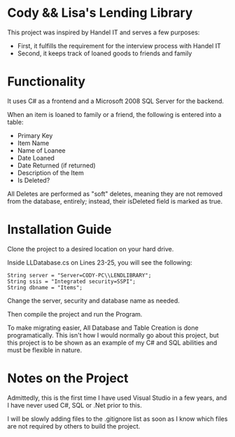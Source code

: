 # Cody && Lisa's Lending Library
This project was inspired by Handel IT and serves a few purposes:

* First, it fulfills the requirement for the interview process with Handel IT
* Second, it keeps track of loaned goods to friends and family

#  Functionality
It uses C# as a frontend and a Microsoft 2008 SQL Server for the backend.

When an item is loaned to family or a friend, the following is entered into a
 table:

* Primary Key
* Item Name
* Name of Loanee
* Date Loaned
* Date Returned (if returned)
* Description of the Item
* Is Deleted?

All Deletes are performed as "soft" deletes, meaning they are not removed from
 the database, entirely; instead, their isDeleted field is marked as true.

#  Installation Guide
Clone the project to a desired location on your hard drive.

Inside LLDatabase.cs on Lines 23-25, you will see the following:

    String server = "Server=CODY-PC\\LENDLIBRARY";
    String ssis = "Integrated security=SSPI";
    String dbname = "Items";

Change the server, security and database name as needed.

Then compile the project and run the Program.

To make migrating easier, All Database and Table Creation is done
 programatically.  This isn't how I would normally go about this project,
 but this project is to be shown as an example of my C# and SQL abilities
 and must be flexible in nature.

#  Notes on the Project
Admittedly, this is the first time I have used Visual Studio in a few years,
 and I have never used C#, SQL or .Net prior to this.

I will be slowly adding files to the .gitignore list as soon as I know which
 files are not required by others to build the project.
